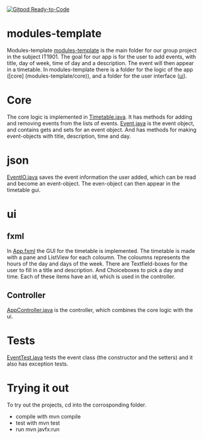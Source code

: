 [![Gitpod Ready-to-Code](https://img.shields.io/badge/Gitpod-Ready--to--Code-blue?logo=gitpod)](https://gitlab.stud.idi.ntnu.no/it1901/groups-2021/gr2139/gr2139)

# modules-template 
Modules-template [modules-template](modules-template) is the main folder for our group project in the subject IT1901. 
The goal for our app is for the user to add events, with title, day of week, time of day and a description. The event will then appear in a timetable. In modules-template there is a folder for the logic of the app ([core] (modules-template/core)), and a folder for the user interface ([ui](modules-template/ui)). 

# Core 
The core logic is implemented in [Timetable.java](modules-template/core/src/main/java/core/Timetable.java). It has methods for adding and removing events from the lists of events.
[Event.java](modules-template/core/src/main/java/core/Event.java) is the event object, and contains gets and sets for an event object. And has methods for making event-objects with title, description, time and day. 

# json
[EventIO.java](Timetable/core/src/main/java/timetable/json/EventIO.java) saves the event information the user added, which can be read and become an event-object. The even-object can then appear in the timetable gui.  


# ui
## fxml
In [App.fxml](modules-template/ui/src/main/resources/ui/App.fxml) the GUI for the timetable is implemented. The timetable is made with a pane and ListView for each coloumn. The coloumns represents the hours of the day and days of the week. There are Textfield-boxes for the user to fill in a title and description. And Choiceboxes to pick a day and time. Each of these items have an id, which is used in the controller. 

## Controller
[AppController.java](modules-template/ui/src/main/java/ui/AppController.java) is the controller, which combines the core logic with the ui. 

# Tests
[EventTest.java](modules-template/core/src/test/java/core/EventTest.java) tests the event class (the constructor and the setters) and it also has exception tests. 

# Trying it out
To try out the projects, cd into the corrosponding folder.
* compile with mvn compile
* test with mvn test 
* run mvn javfx:run 
